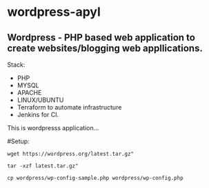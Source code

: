 # wordpress-apyl


## Wordpress - PHP based web application to create websites/blogging web appllications.


Stack:

* PHP
* MYSQL
* APACHE
* LINUX/UBUNTU
* Terraform to automate infrastructure
* Jenkins for CI.

This is wordpresss application...


#Setup:

```
wget https://wordpress.org/latest.tar.gz"
```
```
tar -xzf latest.tar.gz"
```

```
cp wordpress/wp-config-sample.php wordpress/wp-config.php
```